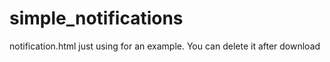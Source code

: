 # simple_notifications
notification.html just using for an example. You can delete it after download
